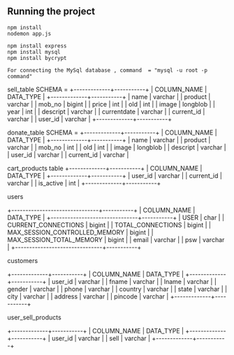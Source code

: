 
## Running the project

```
npm install
nodemon app.js

npm install express
npm install mysql
npm install bycrypt

For connecting the MySql database , command  = "mysql -u root -p command"
```

sell_table  SCHEMA =
+-------------+-----------+
| COLUMN_NAME | DATA_TYPE |
+-------------+-----------+
| name        | varchar   |
| product     | varchar   |
| mob_no      | bigint    |
| price       | int       |
| old         | int       |
| image       | longblob  |
| year        | int       |
| descript    | varchar   |
| currentdate | varchar   |
| current_id  | varchar   |
| user_id     | varchar   |
+-------------+-----------+
             

donate_table SCHEMA =
+-------------+-----------+
| COLUMN_NAME | DATA_TYPE |
+-------------+-----------+
| name        | varchar   |
| product     | varchar   |
| mob_no      | int       |
| old         | int       |
| image       | longblob  |
| descript    | varchar   |
| user_id     | varchar   |
| current_id  | varchar   |





cart_products table
+-------------+-----------+
| COLUMN_NAME | DATA_TYPE |
+-------------+-----------+
| user_id     | varchar   |
| current_id  | varchar   |
| is_active   | int       |
+-------------+-----------+

users

+-------------------------------+-----------+
| COLUMN_NAME                   | DATA_TYPE |
+-------------------------------+-----------+
| USER                          | char      |
| CURRENT_CONNECTIONS           | bigint    |
| TOTAL_CONNECTIONS             | bigint    |
| MAX_SESSION_CONTROLLED_MEMORY | bigint    |
| MAX_SESSION_TOTAL_MEMORY      | bigint    |
| email                         | varchar   |
| psw                           | varchar   |
+-------------------------------+-----------+

customers

+-------------+-----------+
| COLUMN_NAME | DATA_TYPE |
+-------------+-----------+
| user_id     | varchar   |
| fname       | varchar   |
| lname       | varchar   |
| gender      | varchar   |
| phone       | varchar   |
| country     | varchar   |
| state       | varchar   |
| city        | varchar   |
| address     | varchar   |
| pincode     | varchar   |
+-------------+-----------+

user_sell_products

+-------------+-----------+
| COLUMN_NAME | DATA_TYPE |
+-------------+-----------+
| user_id     | varchar   |
| sell        | varchar   |
+-------------+-----------+
